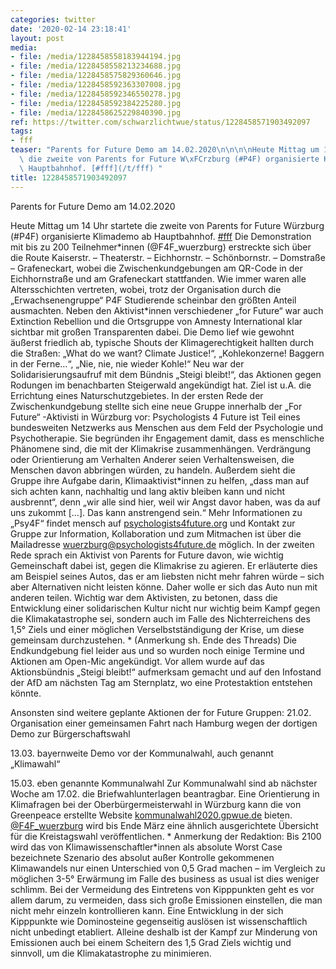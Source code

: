 ```yaml
---
categories: twitter
date: '2020-02-14 23:18:41'
layout: post
media:
- file: /media/1228458558183944194.jpg
- file: /media/1228458558213234688.jpg
- file: /media/1228458575829360646.jpg
- file: /media/1228458592363307008.jpg
- file: /media/1228458592346550278.jpg
- file: /media/1228458592384225280.jpg
- file: /media/1228458625229840390.jpg
ref: https://twitter.com/schwarzlichtwue/status/1228458571903492097
tags:
- fff
teaser: "Parents for Future Demo am 14.02.2020\n\n\n\nHeute Mittag um 14 Uhr startete\
  \ die zweite von Parents for Future W\xFCrzburg (#P4F) organisierte Klimademo ab\
  \ Hauptbahnhof. [#fff](/t/fff) "
title: 1228458571903492097
---
```

Parents for Future Demo am 14.02.2020



Heute Mittag um 14 Uhr startete die zweite von Parents for Future Würzburg (#P4F) organisierte Klimademo ab Hauptbahnhof. [#fff](/t/fff) 
Die Demonstration mit bis zu 200 Teilnehmer\*innen (@F4F_wuerzburg) erstreckte sich über die Route Kaiserstr. – Theaterstr. – Eichhornstr. – Schönbornstr. – Domstraße – Grafeneckart, wobei die Zwischenkundgebungen am QR-Code in der Eichhornstraße und am Grafeneckart stattfanden. 
Wie immer waren alle Altersschichten vertreten, wobei, trotz der Organisation durch die „Erwachsenengruppe“ P4F Studierende scheinbar den größten Anteil ausmachten. 
Neben den Aktivist\*innen verschiedener „for Future“ war auch Extinction Rebellion und die Ortsgruppe von Amnesty International klar sichtbar mit großen Transparenten dabei.
Die Demo lief wie gewohnt äußerst friedlich ab, typische Shouts der Klimagerechtigkeit hallten durch die Straßen: „What do we want? Climate Justice!“, „Kohlekonzerne! Baggern in der Ferne…“, „Nie, nie, nie wieder Kohle!“
Neu war der Solidarisierungsaufruf mit dem Bündnis „Steigi bleibt!“, das Aktionen gegen Rodungen im benachbarten Steigerwald angekündigt hat. Ziel ist u.A. die Errichtung eines Naturschutzgebietes.
In der ersten Rede der Zwischenkundgebung stellte sich eine neue Gruppe innerhalb der „For Future“ -Aktivisti in Würzburg vor: Psychologists 4 Future ist Teil eines bundesweiten Netzwerks aus Menschen aus dem Feld der Psychologie und Psychotherapie.
Sie begründen ihr Engagement damit, dass es menschliche Phänomene sind, die mit der Klimakrise zusammenhängen. Verdrängung oder Orientierung am Verhalten Anderer seien Verhaltensweisen, die Menschen davon abbringen würden, zu handeln.
Außerdem sieht die Gruppe ihre Aufgabe darin, Klimaaktivist\*innen zu helfen, „dass man auf sich achten kann, nachhaltig und lang aktiv bleiben kann und nicht ausbrennt“, denn „wir alle sind hier, weil wir Angst davor haben, was da auf uns zukommt […]. Das kann anstrengend sein.“
Mehr Informationen zu „Psy4F“ findet mensch auf [psychologists4future.org](http://psychologists4future.org) und Kontakt zur Gruppe zur Information, Kollaboration und zum Mitmachen ist über die Mailadresse wuerzburg@psychologists4future.de möglich.
In der zweiten Rede sprach ein Aktivist von Parents for Future davon, wie wichtig Gemeinschaft dabei ist, gegen die Klimakrise zu agieren. Er erläuterte dies am Beispiel seines Autos, das er am liebsten nicht mehr fahren würde – sich aber Alternativen nicht leisten könne. 
Daher wolle er sich das Auto nun mit anderen teilen.
Wichtig war dem Aktivisten, zu betonen, dass die Entwicklung einer solidarischen Kultur nicht nur wichtig beim Kampf gegen die Klimakatastrophe sei, sondern 
 auch im Falle des Nichterreichens des 1,5° Ziels und einer möglichen Verselbstständigung der Krise, um diese gemeinsam durchzustehen. \* (Anmerkung sh. Ende des Threads)
Die Endkundgebung fiel leider aus und so wurden noch einige Termine und Aktionen am Open-Mic angekündigt.
Vor allem wurde auf das Aktionsbündnis „Steigi bleibt!“ aufmerksam gemacht und auf den Infostand der AfD am nächsten Tag am Sternplatz, wo eine Protestaktion entstehen könnte.



Ansonsten sind weitere geplante Aktionen der for Future Gruppen:
21.02. Organisation einer gemeinsamen Fahrt nach Hamburg wegen der dortigen Demo zur Bürgerschaftswahl



13.03. bayernweite Demo vor der Kommunalwahl, auch genannt „Klimawahl“



15.03. eben genannte Kommunalwahl
Zur Kommunalwahl sind ab nächster Woche am 17.02. die Briefwahlunterlagen beantragbar. Eine Orientierung in Klimafragen bei der Oberbürgermeisterwahl in Würzburg kann die von Greenpeace erstellte Website [kommunalwahl2020.gpwue.de](https://kommunalwahl2020.gpwue.de/) bieten.
[@F4F_wuerzburg](https://twitter.com/F4F_wuerzburg) wird bis Ende März eine ähnlich ausgerichtete Übersicht für die Kreistagswahl veröffentlichen.
\* Anmerkung der Redaktion: Bis 2100 wird das von Klimawissenschaftler\*innen als absolute Worst Case bezeichnete Szenario des absolut außer Kontrolle gekommenen Klimawandels nur einen Unterschied von 0,5 Grad machen – im Vergleich zu möglichen 3-5° Erwärmung im Falle des business as usual ist dies weniger schlimm. Bei der Vermeidung des Eintretens von Kipppunkten geht es vor allem darum, zu vermeiden, dass sich große Emissionen einstellen, die man nicht mehr einzeln kontrollieren kann.
Eine Entwicklung in der sich Kipppunkte wie Dominosteine gegenseitig auslösen ist wissenschaftlich nicht unbedingt etabliert.
Alleine deshalb ist der Kampf zur Minderung von Emissionen auch bei einem Scheitern des 1,5 Grad Ziels wichtig und sinnvoll, um die Klimakatastrophe zu minimieren.